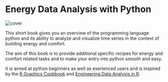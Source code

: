 Energy Data Analysis with Python
================================

![cover](/images/cover.jpg)

This short book gives you an overview of the programming language python and its ability to analyze and visualize time series in the context of building energy and comfort.

The aim of this book is to provide additional specific recipes for energy and comfort related tasks and to make your entry into python smooth and easy. 

It is aimed at python beginners as well as exerienced users and is inspired by the [R Graphics Cookbook](https://r-graphics.org/) and [Engineering Data Analysis in R](https://smogdr.github.io/edar_coursebook/).
